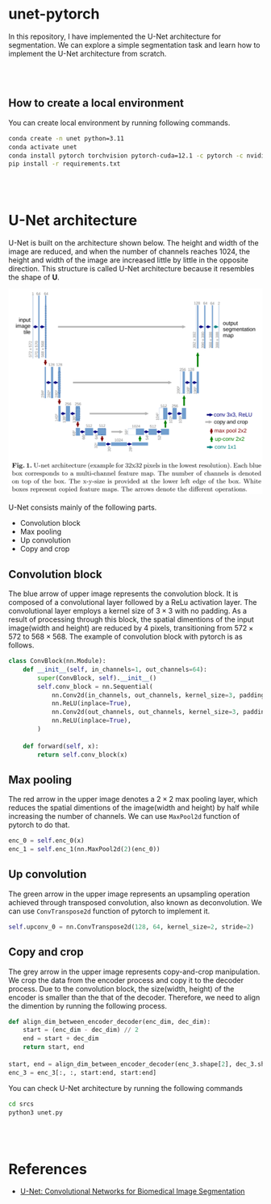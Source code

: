 # unet-pytorch
In this repository, I have implemented the U-Net architecture for segmentation. We can explore a simple segmentation task and learn how to implement the U-Net architecture from scratch.

<br></br>

## How to create a local environment

You can create local environment by running following commands.

```bash
conda create -n unet python=3.11
conda activate unet
conda install pytorch torchvision pytorch-cuda=12.1 -c pytorch -c nvidia
pip install -r requirements.txt
```

<br></br>

# U-Net architecture
U-Net is built on the architecture shown below. The height and width of the image are reduced, and when the number of channels reaches $1024$, the height and width of the image are increased little by little in the opposite direction. This structure is called U-Net architecture because it resembles the shape of **U**.

<img src="resources/reference/unet_architecture.png" width='600'>

U-Net consists mainly of the following parts.

- Convolution block
- Max pooling
- Up convolution
- Copy and crop

## Convolution block
The blue arrow of upper image represents the convolution block. It is composed of a convolutional layer followed by a ReLu activation layer. The convolutional layer employs a kernel size of $3\times 3$ with no padding. As a result of processing through this block, the spatial dimentions of the input image(width and height) are reduced by $4$ pixels, transitioning from $572\times 572$ to $568 \times 568$. The example of convolution block with pytorch is as follows.

```python
class ConvBlock(nn.Module):
    def __init__(self, in_channels=1, out_channels=64):
        super(ConvBlock, self).__init__()
        self.conv_block = nn.Sequential(
            nn.Conv2d(in_channels, out_channels, kernel_size=3, padding=0),
            nn.ReLU(inplace=True),
            nn.Conv2d(out_channels, out_channels, kernel_size=3, padding=0),
            nn.ReLU(inplace=True),
        )

    def forward(self, x):
        return self.conv_block(x)
```

## Max pooling
The red arrow in the upper image denotes a $2 \times 2$ max pooling layer, which reduces the spatial dimentions of the image(width and height) by half while increasing the number of channels. We can use `MaxPool2d` function of pytorch to do that.

```python
enc_0 = self.enc_0(x)
enc_1 = self.enc_1(nn.MaxPool2d(2)(enc_0))
```

## Up convolution
The green arrow in the upper image represents an upsampling operation achieved through transposed convolution, also known as deconvolution. We can use `ConvTranspose2d` function of pytorch to implement it.

```python
self.upconv_0 = nn.ConvTranspose2d(128, 64, kernel_size=2, stride=2)
```

## Copy and crop
The grey arrow in the upper image represents copy-and-crop manipulation.
We crop the data from the encoder process and copy it to the decoder process. Due to the convolution block, the size(width, height) of the encoder is smaller than the that of the decoder. Therefore, we need to align the dimention by running the following process.

```python
def align_dim_between_encoder_decoder(enc_dim, dec_dim):
    start = (enc_dim - dec_dim) // 2
    end = start + dec_dim
    return start, end

start, end = align_dim_between_encoder_decoder(enc_3.shape[2], dec_3.shape[2])
enc_3 = enc_3[:, :, start:end, start:end]
```

You can check U-Net architecture by running the following commands

```bash
cd srcs
python3 unet.py
```

<br></br>

# References
- [U-Net: Convolutional Networks for Biomedical Image Segmentation](https://arxiv.org/pdf/1505.04597)

